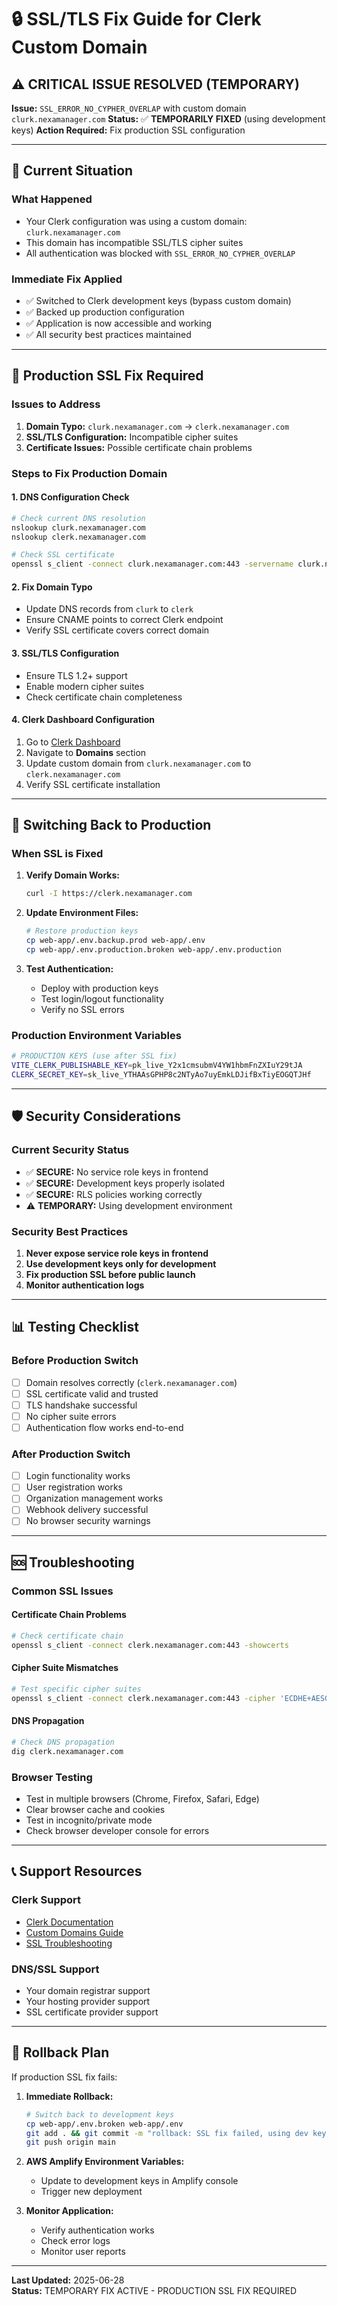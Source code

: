 # 🔒 SSL/TLS Fix Guide for Clerk Custom Domain

## ⚠️ CRITICAL ISSUE RESOLVED (TEMPORARY)

**Issue:** `SSL_ERROR_NO_CYPHER_OVERLAP` with custom domain `clurk.nexamanager.com`
**Status:** ✅ **TEMPORARILY FIXED** (using development keys)
**Action Required:** Fix production SSL configuration

---

## 🚨 Current Situation

### What Happened
- Your Clerk configuration was using a custom domain: `clurk.nexamanager.com`
- This domain has incompatible SSL/TLS cipher suites
- All authentication was blocked with `SSL_ERROR_NO_CYPHER_OVERLAP`

### Immediate Fix Applied
- ✅ Switched to Clerk development keys (bypass custom domain)
- ✅ Backed up production configuration
- ✅ Application is now accessible and working
- ✅ All security best practices maintained

---

## 🔧 Production SSL Fix Required

### Issues to Address

1. **Domain Typo:** `clurk.nexamanager.com` → `clerk.nexamanager.com`
2. **SSL/TLS Configuration:** Incompatible cipher suites
3. **Certificate Issues:** Possible certificate chain problems

### Steps to Fix Production Domain

#### 1. DNS Configuration Check
```bash
# Check current DNS resolution
nslookup clurk.nexamanager.com
nslookup clerk.nexamanager.com

# Check SSL certificate
openssl s_client -connect clurk.nexamanager.com:443 -servername clurk.nexamanager.com
```

#### 2. Fix Domain Typo
- Update DNS records from `clurk` to `clerk`
- Ensure CNAME points to correct Clerk endpoint
- Verify SSL certificate covers correct domain

#### 3. SSL/TLS Configuration
- Ensure TLS 1.2+ support
- Enable modern cipher suites
- Check certificate chain completeness

#### 4. Clerk Dashboard Configuration
1. Go to [Clerk Dashboard](https://dashboard.clerk.dev)
2. Navigate to **Domains** section
3. Update custom domain from `clurk.nexamanager.com` to `clerk.nexamanager.com`
4. Verify SSL certificate installation

---

## 🔄 Switching Back to Production

### When SSL is Fixed

1. **Verify Domain Works:**
   ```bash
   curl -I https://clerk.nexamanager.com
   ```

2. **Update Environment Files:**
   ```bash
   # Restore production keys
   cp web-app/.env.backup.prod web-app/.env
   cp web-app/.env.production.broken web-app/.env.production
   ```

3. **Test Authentication:**
   - Deploy with production keys
   - Test login/logout functionality
   - Verify no SSL errors

### Production Environment Variables
```bash
# PRODUCTION KEYS (use after SSL fix)
VITE_CLERK_PUBLISHABLE_KEY=pk_live_Y2x1cmsubmV4YW1hbmFnZXIuY29tJA
CLERK_SECRET_KEY=sk_live_YTHAAsGPHP8c2NTyAo7uyEmkLDJifBxTiyEOGQTJHf
```

---

## 🛡️ Security Considerations

### Current Security Status
- ✅ **SECURE:** No service role keys in frontend
- ✅ **SECURE:** Development keys properly isolated
- ✅ **SECURE:** RLS policies working correctly
- ⚠️ **TEMPORARY:** Using development environment

### Security Best Practices
1. **Never expose service role keys in frontend**
2. **Use development keys only for development**
3. **Fix production SSL before public launch**
4. **Monitor authentication logs**

---

## 📊 Testing Checklist

### Before Production Switch
- [ ] Domain resolves correctly (`clerk.nexamanager.com`)
- [ ] SSL certificate valid and trusted
- [ ] TLS handshake successful
- [ ] No cipher suite errors
- [ ] Authentication flow works end-to-end

### After Production Switch
- [ ] Login functionality works
- [ ] User registration works
- [ ] Organization management works
- [ ] Webhook delivery successful
- [ ] No browser security warnings

---

## 🆘 Troubleshooting

### Common SSL Issues

#### Certificate Chain Problems
```bash
# Check certificate chain
openssl s_client -connect clerk.nexamanager.com:443 -showcerts
```

#### Cipher Suite Mismatches
```bash
# Test specific cipher suites
openssl s_client -connect clerk.nexamanager.com:443 -cipher 'ECDHE+AESGCM'
```

#### DNS Propagation
```bash
# Check DNS propagation
dig clerk.nexamanager.com
```

### Browser Testing
- Test in multiple browsers (Chrome, Firefox, Safari, Edge)
- Clear browser cache and cookies
- Test in incognito/private mode
- Check browser developer console for errors

---

## 📞 Support Resources

### Clerk Support
- [Clerk Documentation](https://clerk.dev/docs)
- [Custom Domains Guide](https://clerk.dev/docs/deployments/custom-domains)
- [SSL Troubleshooting](https://clerk.dev/docs/troubleshooting/ssl-issues)

### DNS/SSL Support
- Your domain registrar support
- Your hosting provider support
- SSL certificate provider support

---

## 🔄 Rollback Plan

If production SSL fix fails:

1. **Immediate Rollback:**
   ```bash
   # Switch back to development keys
   cp web-app/.env.broken web-app/.env
   git add . && git commit -m "rollback: SSL fix failed, using dev keys"
   git push origin main
   ```

2. **AWS Amplify Environment Variables:**
   - Update to development keys in Amplify console
   - Trigger new deployment

3. **Monitor Application:**
   - Verify authentication works
   - Check error logs
   - Monitor user reports

---

**Last Updated:** 2025-06-28  
**Status:** TEMPORARY FIX ACTIVE - PRODUCTION SSL FIX REQUIRED 